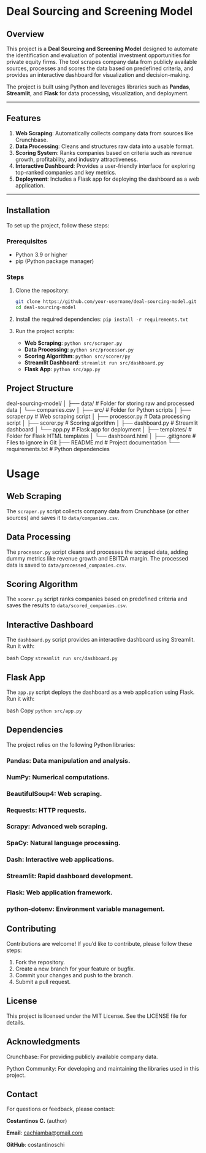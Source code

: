 # Deal Sourcing and Screening Model

## Overview
This project is a **Deal Sourcing and Screening Model** designed to automate the identification and evaluation of potential investment opportunities for private equity firms. The tool scrapes company data from publicly available sources, processes and scores the data based on predefined criteria, and provides an interactive dashboard for visualization and decision-making.

The project is built using Python and leverages libraries such as **Pandas**, **Streamlit**, and **Flask** for data processing, visualization, and deployment.

---

## Features
1. **Web Scraping**: Automatically collects company data from sources like Crunchbase.
2. **Data Processing**: Cleans and structures raw data into a usable format.
3. **Scoring System**: Ranks companies based on criteria such as revenue growth, profitability, and industry attractiveness.
4. **Interactive Dashboard**: Provides a user-friendly interface for exploring top-ranked companies and key metrics.
5. **Deployment**: Includes a Flask app for deploying the dashboard as a web application.

---

## Installation
To set up the project, follow these steps:

### Prerequisites
- Python 3.9 or higher
- pip (Python package manager)

### Steps
1. Clone the repository:
   ```bash
   git clone https://github.com/your-username/deal-sourcing-model.git
   cd deal-sourcing-model

2. Install the required dependencies:
    `pip install -r requirements.txt`

3. Run the project scripts:
    - **Web Scraping**:
        `python src/scraper.py`
    - **Data Processing**:
        `python src/processor.py`
    - **Scoring Algorithm**:
        `python src/scorer/py`
    - **Streamlit Dashboard**:
        `streamlit run src/dashboard.py`
    - **Flask App**:
        `python src/app.py`

## Project Structure
deal-sourcing-model/
│
├── data/                   # Folder for storing raw and processed data
│   └── companies.csv
│
├── src/                    # Folder for Python scripts
│   ├── scraper.py          # Web scraping script
│   ├── processor.py        # Data processing script
│   ├── scorer.py           # Scoring algorithm
│   ├── dashboard.py        # Streamlit dashboard
│   └── app.py              # Flask app for deployment
│
├── templates/              # Folder for Flask HTML templates
│   └── dashboard.html
│
├── .gitignore              # Files to ignore in Git
├── README.md               # Project documentation
└── requirements.txt        # Python dependencies

# Usage

## Web Scraping
The `scraper.py` script collects company data from Crunchbase (or other sources) and saves it to `data/companies.csv`.

## Data Processing
The `processor.py` script cleans and processes the scraped data, adding dummy metrics like revenue growth and EBITDA margin. The processed data is saved to `data/processed_companies.csv`.

## Scoring Algorithm
The `scorer.py` script ranks companies based on predefined criteria and saves the results to `data/scored_companies.csv`.

## Interactive Dashboard
The `dashboard.py` script provides an interactive dashboard using Streamlit. Run it with:

bash
Copy
`streamlit run src/dashboard.py`

## Flask App
The `app.py` script deploys the dashboard as a web application using Flask. Run it with:

bash
Copy
`python src/app.py`

## Dependencies

The project relies on the following Python libraries:

### Pandas: Data manipulation and analysis.
### NumPy: Numerical computations.
### BeautifulSoup4: Web scraping.
### Requests: HTTP requests.
### Scrapy: Advanced web scraping.
### SpaCy: Natural language processing.
### Dash: Interactive web applications.
### Streamlit: Rapid dashboard development.
### Flask: Web application framework.
### python-dotenv: Environment variable management.

## Contributing

Contributions are welcome! If you’d like to contribute, please follow these steps:

1. Fork the repository.
2. Create a new branch for your feature or bugfix.
3. Commit your changes and push to the branch.
4. Submit a pull request.

## License
This project is licensed under the MIT License. See the LICENSE file for details.

## Acknowledgments
Crunchbase: For providing publicly available company data.

Python Community: For developing and maintaining the libraries used in this project.

## Contact
For questions or feedback, please contact:

**Costantinos C.** (author)

**Email**: cachiamba@gmail.com

**GitHub**: costantinoschi